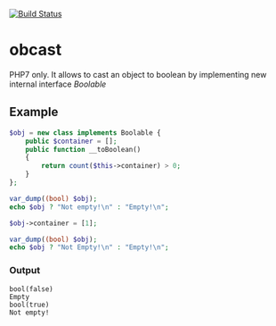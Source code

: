 [![Build Status](https://travis-ci.org/p1ncet/obcast.png)](https://travis-ci.org/p1ncet/obcast)

# obcast
PHP7 only. It allows to cast an object to boolean by implementing new internal interface <i>Boolable</i>

## Example

```php
$obj = new class implements Boolable {
    public $container = [];
    public function __toBoolean() 
    {
        return count($this->container) > 0;
    }
};

var_dump((bool) $obj);
echo $obj ? "Not empty!\n" : "Empty!\n";

$obj->container = [1];

var_dump((bool) $obj);
echo $obj ? "Not Empty!\n" : "Empty!\n";
```

### Output

```
bool(false)
Empty
bool(true)
Not empty!
```
